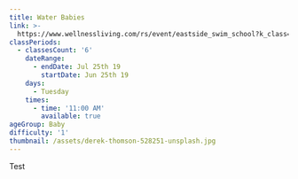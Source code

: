 ```yaml
---
title: Water Babies
link: >-
  https://www.wellnessliving.com/rs/event/eastside_swim_school?k_class=138836&k_class_tab=16933
classPeriods:
  - classesCount: '6'
    dateRange:
      - endDate: Jul 25th 19
        startDate: Jun 25th 19
    days:
      - Tuesday
    times:
      - time: '11:00 AM'
        available: true
ageGroup: Baby
difficulty: '1'
thumbnail: /assets/derek-thomson-528251-unsplash.jpg
---
```

Test
